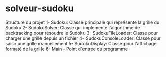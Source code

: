 # solveur-sudoku

Structure du projet
1- Sudoku: Classe principale qui représente la grille du Sudoku
2- SudokuSolver: Classe qui implemente l'algorithme de backtracking pour résoudre le Sudoku
3- SudokuFileLoader: Classe pour charger une grille depuis un fichier
4- SudokuConsoleLoader: Classe pour saisir une grille manuellement
5- SudokuDisplay: Classe pour l'affichage formaté de la grille
6- Main - Point d'entrée du programme
